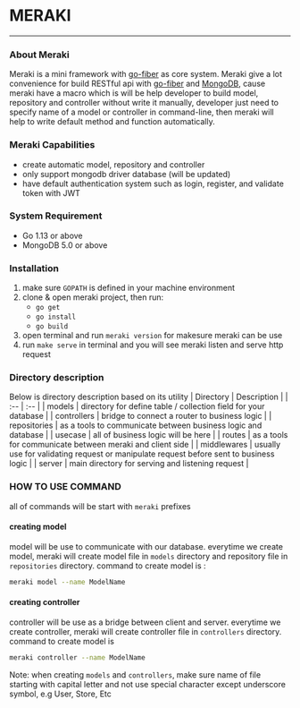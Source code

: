 # MERAKI

---

### About Meraki

Meraki is a mini framework with [go-fiber](https://docs.gofiber.io/) as core system. Meraki give a lot convenience for build RESTful api with [go-fiber](https://docs.gofiber.io/) and [MongoDB](https://www.mongodb.com/), cause meraki have a macro which is will be help developer to build model, repository and controller without write it manually, developer just need to specify name of a model or controller in command-line, then meraki will help to write default method and function automatically.

### Meraki Capabilities

- create automatic model, repository and controller
- only support mongodb driver database (will be updated)
- have default authentication system such as login, register, and validate token with JWT

### System Requirement

- Go 1.13 or above
- MongoDB 5.0 or above

### Installation

1. make sure `GOPATH` is defined in your machine environment
2. clone & open meraki project, then run:
   - `go get`
   - `go install`
   - `go build`
3. open terminal and run `meraki version` for makesure meraki can be use
4. run `make serve` in terminal and you will see meraki listen and serve http request

### Directory description

Below is directory description based on its utility
| Directory | Description |
| :-- | :-- |
| models | directory for define table / collection field for your database |
| controllers | bridge to connect a router to business logic |
| repositories | as a tools to communicate between business logic and database |
| usecase | all of business logic will be here |
| routes | as a tools for communicate between meraki and client side |
| middlewares | usually use for validating request or manipulate request before sent to business logic |
| server | main directory for serving and listening request |

### HOW TO USE COMMAND

all of commands will be start with `meraki` prefixes

#### creating model

model will be use to communicate with our database. everytime we create model, meraki will create model file in `models` directory and repository file in `repositories` directory. command to create model is :

```bash
meraki model --name ModelName
```

#### creating controller

controller will be use as a bridge between client and server. everytime we create controller, meraki will create controller file in `controllers` directory. command to create model is

```bash
meraki controller --name ModelName
```

Note: when creating `models` and `controllers`, make sure name of file starting with capital letter and not use special character except underscore symbol, e.g User, Store, Etc
